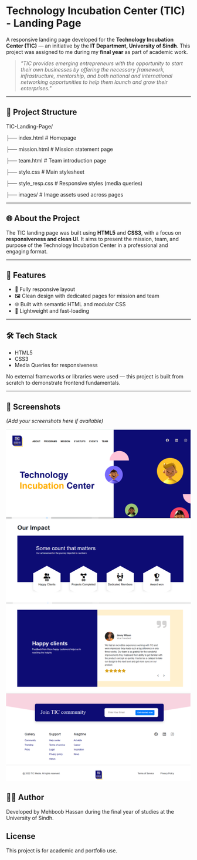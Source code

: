 # Technology Incubation Center (TIC) - Landing Page

A responsive landing page developed for the **Technology Incubation Center (TIC)** — an initiative by the **IT Department, University of Sindh**. This project was assigned to me during my **final year** as part of academic work.

> _"TIC provides emerging entrepreneurs with the opportunity to start their own businesses by offering the necessary framework, infrastructure, mentorship, and both national and international networking opportunities to help them launch and grow their enterprises."_

---

## 📁 Project Structure

TIC-Landing-Page/

├── index.html # Homepage

├── mission.html # Mission statement page

├── team.html # Team introduction page

├── style.css # Main stylesheet

├── style_resp.css # Responsive styles (media queries)

├── images/ # Image assets used across pages


---

## 🌐 About the Project

The TIC landing page was built using **HTML5** and **CSS3**, with a focus on **responsiveness and clean UI**. It aims to present the mission, team, and purpose of the Technology Incubation Center in a professional and engaging format.

---

## 🎯 Features

- 📱 Fully responsive layout
- 🖼️ Clean design with dedicated pages for mission and team
- 🌐 Built with semantic HTML and modular CSS
- 🚀 Lightweight and fast-loading

---

## 🛠️ Tech Stack

- HTML5
- CSS3
- Media Queries for responsiveness

No external frameworks or libraries were used — this project is built from scratch to demonstrate frontend fundamentals.

---

## 📸 Screenshots

_(Add your screenshots here if available)_


![Hero Section ScreenshoSt](images/hero_section.PNG)
![Our Impact Section Screenshot](images/our_impact.PNG)
![Testimonial Section Screenshot](images/testimonial_section.PNG)
![Footer Section Screenshot](images/footer.PNG)


## 👨‍💻 Author

Developed by Mehboob Hassan during the final year of studies at the University of Sindh.

##  License
This project is for academic and portfolio use.